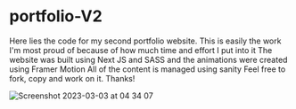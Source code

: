 # portfolio-V2
Here lies the code for my second portfolio website.
This is easily the work I'm most proud of because of how much time and effort I put into it
The website was built using Next JS and SASS and the animations were created using Framer Motion
All of the content is managed using sanity
Feel free to fork, copy and work on it. Thanks!

![Screenshot 2023-03-03 at 04 34 07](https://user-images.githubusercontent.com/55309494/222625040-7c9f4ea0-3759-4ed7-8975-cf743391e119.png)
